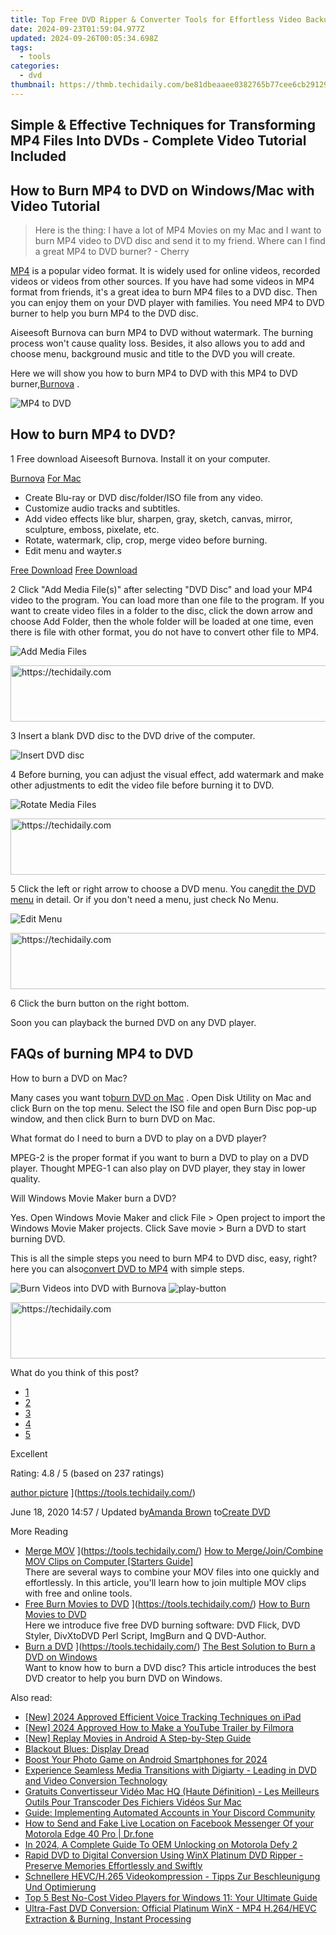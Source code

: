 ```yaml
---
title: Top Free DVD Ripper & Converter Tools for Effortless Video Backups
date: 2024-09-23T01:59:04.977Z
updated: 2024-09-26T00:05:34.698Z
tags:
  - tools
categories:
  - dvd
thumbnail: https://thmb.techidaily.com/be81dbeaaee0382765b77cee6cb291299a5244c86355d2d7d3f6272a0660ee79.jpeg
---
```


## Simple & Effective Techniques for Transforming MP4 Files Into DVDs - Complete Video Tutorial Included

## How to Burn MP4 to DVD on Windows/Mac with Video Tutorial

> Here is the thing: I have a lot of MP4 Movies on my Mac and I want to burn MP4 video to DVD disc and send it to my friend. Where can I find a great MP4 to DVD burner? - Cherry

[MP4](https://tools.techidaily.com/) is a popular video format. It is widely used for online videos, recorded videos or videos from other sources. If you have had some videos in MP4 format from friends, it's a great idea to burn MP4 files to a DVD disc. Then you can enjoy them on your DVD player with families. You need MP4 to DVD burner to help you burn MP4 to the DVD disc.

 Aiseesoft Burnova can burn MP4 to DVD without watermark. The burning process won't cause quality loss. Besides, it also allows you to add and choose menu, background music and title to the DVD you will create.

 Here we will show you how to burn MP4 to DVD with this MP4 to DVD burner,[Burnova](https://tools.techidaily.com/aiseesoft/burnova/) .

![MP4 to DVD](https://www.aiseesoft.com/images/dvd-creator/mp4-to-dvd.jpg)

## How to burn MP4 to DVD?

1 Free download Aiseesoft Burnova. Install it on your computer.

[Burnova](https://tools.techidaily.com/aiseesoft/burnova/) [For Mac](https://tools.techidaily.com/aiseesoft/dvd-creator/)

* Create Blu-ray or DVD disc/folder/ISO file from any video.
* Customize audio tracks and subtitles.
* Add video effects like blur, sharpen, gray, sketch, canvas, mirror, sculpture, emboss, pixelate, etc.
* Rotate, watermark, clip, crop, merge video before burning.
* Edit menu and wayter.s

[Free Download](https://secure.2checkout.com/order/checkout.php?PRODS=4708691&QTY=1&AFFILIATE=108875&CART=1) [Free Download](https://secure.2checkout.com/order/checkout.php?PRODS=4566611&QTY=1&AFFILIATE=108875&CART=1)

2 Click "Add Media File(s)" after selecting "DVD Disc" and load your MP4 video to the program. You can load more than one file to the program. If you want to create video files in a folder to the disc, click the down arrow and choose Add Folder, then the whole folder will be loaded at one time, even there is file with other format, you do not have to convert other file to MP4.

![Add Media Files](https://www.aiseesoft.com/images/burnova/add-media-files.jpg)

<!-- affiliate ads begin -->
<a href="https://aligracehair.sjv.io/c/5597632/1934188/19272" target="_top" id="1934188">
  <img src="//a.impactradius-go.com/display-ad/19272-1934188" border="0" alt="https://techidaily.com" width="728" height="90"/>
</a>
<img height="0" width="0" src="https://aligracehair.sjv.io/i/5597632/1934188/19272" style="position:absolute;visibility:hidden;" border="0" />
<!-- affiliate ads end -->

3 Insert a blank DVD disc to the DVD drive of the computer.

![Insert DVD disc](https://www.aiseesoft.com/images/dvd-creator/dvd-to-pc.jpg)

4 Before burning, you can adjust the visual effect, add watermark and make other adjustments to edit the video file before burning it to DVD.

![Rotate Media Files](https://www.aiseesoft.com/images/burnova/rotate-video.jpg)

<!-- affiliate ads begin -->
<a href="https://aligracehair.sjv.io/c/5597632/1934258/19272" target="_top" id="1934258">
  <img src="//a.impactradius-go.com/display-ad/19272-1934258" border="0" alt="https://techidaily.com" width="728" height="90"/>
</a>
<img height="0" width="0" src="https://aligracehair.sjv.io/i/5597632/1934258/19272" style="position:absolute;visibility:hidden;" border="0" />
<!-- affiliate ads end -->

5 Click the left or right arrow to choose a DVD menu. You can[edit the DVD menu](https://tools.techidaily.com/aiseesoft/dvd-creator/) in detail. Or if you don't need a menu, just check No Menu.

![Edit Menu](https://www.aiseesoft.com/images/burnova/edit-video-menu.jpg)

<!-- affiliate ads begin -->
<a href="https://ephamedtechinc.pxf.io/c/5597632/2137212/26400" target="_top" id="2137212">
  <img src="//a.impactradius-go.com/display-ad/26400-2137212" border="0" alt="https://techidaily.com" width="728" height="90"/>
</a>
<img height="0" width="0" src="https://ephamedtechinc.pxf.io/i/5597632/2137212/26400" style="position:absolute;visibility:hidden;" border="0" />
<!-- affiliate ads end -->

6 Click the burn button on the right bottom.

Soon you can playback the burned DVD on any DVD player.

## FAQs of burning MP4 to DVD

How to burn a DVD on Mac?

 Many cases you want to[burn DVD on Mac](https://tools.techidaily.com/) . Open Disk Utility on Mac and click Burn on the top menu. Select the ISO file and open Burn Disc pop-up window, and then click Burn to burn DVD on Mac.

 What format do I need to burn a DVD to play on a DVD player?

 MPEG-2 is the proper format if you want to burn a DVD to play on a DVD player. Thought MPEG-1 can also play on DVD player, they stay in lower quality.

Will Windows Movie Maker burn a DVD?

 Yes. Open Windows Movie Maker and click File > Open project to import the Windows Movie Maker projects. Click Save movie > Burn a DVD to start burning DVD.

 This is all the simple steps you need to burn MP4 to DVD disc, easy, right? here you can also[convert DVD to MP4](https://tools.techidaily.com/) with simple steps.

![Burn Videos into DVD with Burnova ](https://www.aiseesoft.com/images/youtube-video/video-burn-video-into-dvd-with-burnova.jpg) ![play-button](https://www.aiseesoft.com/images/play-button.png)

<!-- affiliate ads begin -->
<a href="https://appsumo.8odi.net/c/5597632/2105869/7443" target="_top" id="2105869">
  <img src="//a.impactradius-go.com/display-ad/7443-2105869" border="0" alt="https://techidaily.com" width="728" height="90"/>
</a>
<img height="0" width="0" src="https://appsumo.8odi.net/i/5597632/2105869/7443" style="position:absolute;visibility:hidden;" border="0" />
<!-- affiliate ads end -->

What do you think of this post?

* [1](https://tools.techidaily.com/aiseesoft/dvd-creator/)
* [2](https://tools.techidaily.com/aiseesoft/dvd-creator/)
* [3](https://tools.techidaily.com/aiseesoft/dvd-creator/)
* [4](https://tools.techidaily.com/aiseesoft/dvd-creator/)
* [5](https://tools.techidaily.com/aiseesoft/dvd-creator/)

Excellent

Rating: 4.8 / 5 (based on 237 ratings)

[author picture](https://www.aiseesoft.com/images/author/amanda.png) ](https://tools.techidaily.com/)

 June 18, 2020 14:57 / Updated by[Amanda Brown](https://tools.techidaily.com/) to[Create DVD](https://tools.techidaily.com/aiseesoft/dvd-creator/)

More Reading

* [Merge MOV](https://www.aiseesoft.com/images/more-reading/merge-mov-s.jpg) ](https://tools.techidaily.com/) [ How to Merge/Join/Combine MOV Clips on Computer \[Starters Guide\]](https://tools.techidaily.com/)  
 There are several ways to combine your MOV files into one quickly and effortlessly. In this article, you'll learn how to join multiple MOV clips with free and online tools.
* [Free Burn Movies to DVD](https://www.aiseesoft.com/images/more-reading/movies-to-dvd-for-free-s.jpg) ](https://tools.techidaily.com/) [How to Burn Movies to DVD](https://tools.techidaily.com/)  
 Here we introduce five free DVD burning software: DVD Flick, DVD Styler, DivXtoDVD Perl Script, ImgBurn and Q DVD-Author.
* [Burn a DVD](https://www.aiseesoft.com/images/more-reading/how-to-burn-a-dvd-s.jpg) ](https://tools.techidaily.com/) [The Best Solution to Burn a DVD on Windows](https://tools.techidaily.com/)  
 Want to know how to burn a DVD disc? This article introduces the best DVD creator to help you burn DVD on Windows.

<ins class="adsbygoogle"
     style="display:block"
     data-ad-format="autorelaxed"
     data-ad-client="ca-pub-7571918770474297"
     data-ad-slot="1223367746"></ins>

<ins class="adsbygoogle"
     style="display:block"
     data-ad-client="ca-pub-7571918770474297"
     data-ad-slot="8358498916"
     data-ad-format="auto"
     data-full-width-responsive="true"></ins>

<span class="atpl-alsoreadstyle">Also read:</span>
<div><ul>
<li><a href="https://screen-capture.techidaily.com/new-2024-approved-efficient-voice-tracking-techniques-on-ipad/"><u>[New] 2024 Approved Efficient Voice Tracking Techniques on iPad</u></a></li>
<li><a href="https://eaxpv-info.techidaily.com/new-2024-approved-how-to-make-a-youtube-trailer-by-filmora/"><u>[New] 2024 Approved How to Make a YouTube Trailer by Filmora</u></a></li>
<li><a href="https://extra-approaches.techidaily.com/new-replay-movies-in-android-a-step-by-step-guide/"><u>[New] Replay Movies in Android A Step-by-Step Guide</u></a></li>
<li><a href="https://network-issues.techidaily.com/blackout-blues-display-dread/"><u>Blackout Blues: Display Dread</u></a></li>
<li><a href="https://extra-lessons.techidaily.com/boost-your-photo-game-on-android-smartphones-for-2024/"><u>Boost Your Photo Game on Android Smartphones for 2024</u></a></li>
<li><a href="https://dvd-bd.techidaily.com/experience-seamless-media-transitions-with-digiarty-leading-in-dvd-and-video-conversion-technology/"><u>Experience Seamless Media Transitions with Digiarty - Leading in DVD and Video Conversion Technology</u></a></li>
<li><a href="https://dvd-bd.techidaily.com/gratuits-convertisseur-video-mac-hq-haute-definition-les-meilleurs-outils-pour-transcoder-des-fichiers-videos-sur-mac/"><u>Gratuits Convertisseur Vidéo Mac HQ (Haute Définition) - Les Meilleurs Outils Pour Transcoder Des Fichiers Vidéos Sur Mac</u></a></li>
<li><a href="https://techtrends.techidaily.com/guide-implementing-automated-accounts-in-your-discord-community/"><u>Guide: Implementing Automated Accounts in Your Discord Community</u></a></li>
<li><a href="https://location-social.techidaily.com/how-to-send-and-fake-live-location-on-facebook-messenger-of-your-motorola-edge-40-pro-drfone-by-drfone-virtual-android/"><u>How to Send and Fake Live Location on Facebook Messenger Of your Motorola Edge 40 Pro | Dr.fone</u></a></li>
<li><a href="https://android-unlock.techidaily.com/in-2024-a-complete-guide-to-oem-unlocking-on-motorola-defy-2-by-drfone-android/"><u>In 2024, A Complete Guide To OEM Unlocking on Motorola Defy 2</u></a></li>
<li><a href="https://dvd-bd.techidaily.com/rapid-dvd-to-digital-conversion-using-winx-platinum-dvd-ripper-preserve-memories-effortlessly-and-swiftly/"><u>Rapid DVD to Digital Conversion Using WinX Platinum DVD Ripper - Preserve Memories Effortlessly and Swiftly</u></a></li>
<li><a href="https://dvd-bd.techidaily.com/schnellere-hevch265-videokompression-tipps-zur-beschleunigung-und-optimierung/"><u>Schnellere HEVC/H.265 Videokompression - Tipps Zur Beschleunigung Und Optimierung</u></a></li>
<li><a href="https://dvd-bd.techidaily.com/top-5-best-no-cost-video-players-for-windows-11-your-ultimate-guide/"><u>Top 5 Best No-Cost Video Players for Windows 11: Your Ultimate Guide</u></a></li>
<li><a href="https://dvd-bd.techidaily.com/ultra-fast-dvd-conversion-official-platinum-winx-mp4-h264hevc-extraction-and-burning-instant-processing/"><u>Ultra-Fast DVD Conversion: Official Platinum WinX - MP4 H.264/HEVC Extraction & Burning, Instant Processing</u></a></li>
</ul></div>

